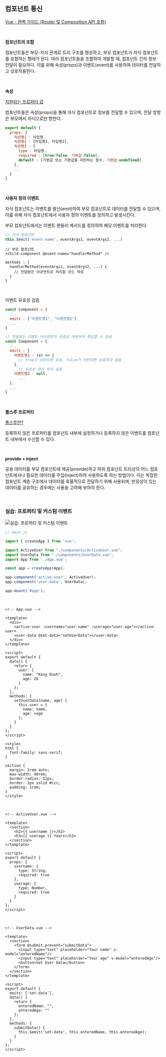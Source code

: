 ## 컴포넌트 통신

[Vue - 완벽 가이드 (Router 및 Composition API 포함)](https://www.udemy.com/course/vue-router-composition-api/?couponCode=ST12MT030524)

<br/>

**컴포넌트의 조합**

컴포넌트들은 부모-자식 관계로 트리 구조를 형성하고, 부모 컴포넌트가 자식 컴포넌트를 포함하는 형태가 된다. 여러 컴포넌트들을 조합하여 개발할 때, 컴포넌트 간의 정보 전달이 필요하다. 이를 위해 속성(props)과 이벤트(event)를 사용하여 데이터를 전달하고 상호작용한다.

<br/>

**속성**

[지원되는 프로퍼티 값](https://v3.vuejs.org/guide/component-props.html)

컴포넌트들은 속성(props)을 통해 자식 컴포넌트로 정보를 전달할 수 있으며, 전달 방향은 부모에서 자식으로만 향한다.
  
```javascript
export default {
  props: {
    속성명1 : 타입명,
    속성명2 : [타입명1, 타입명2],
    속성명3 : {
      type : 타입명,
      required : [true/false, 기본값:false],
      default : [기본값 또는 기본값을 리턴하는 함수, 기본값:undefined]
    },
    ...
  }
}
```

<br/>

**사용자 정의 이벤트**

자식 컴포넌트는 이벤트를 발신(emit)하여 부모 컴포넌트로 데이터를 전달할 수 있으며, 이를 위해 자식 컴포넌트에서 사용자 정의 이벤트를 정의하고 발생시킨다.

부모 컴포넌트에서는 이벤트 핸들러 메서드를 정의하여 해당 이벤트를 처리한다.

```javascript
// 자식 컴포넌트
this.$emit('event-name', eventArgs1, eventArgs2, ...)
```

```vue
// 부모 컴포넌트
<child-component @event-name="handlerMethod" />

methods : {
  handlerMethod(eventArgs1, eventArgs2, ...) {
    // 전달받은 아규먼트로 처리할 코드 작성
  }
}
```

<br/>
  
이벤트 유효성 검증
```javascript
const Component = {
  ...
  emits : ["이벤트명1", "이벤트명2"]
  ...
}
```

```javascript
// 전달하는 이벤트 아규먼트의 유효성 여부까지 확인할 수 있음
const Component = {
  ...
  emits : {
    이벤트명1 : (e) => {
      // true가 리턴되면 유효, false가 리턴되면 유효하지 않음
    },
      // 유효성 검사 하지 않음
    이벤트명2 : null,
      ...
  },
  ...
}
```

<br/>

**폴스루 프로퍼티**

[폴스루란?](https://vuejs.org/guide/components/attrs.html)

등록하지 않은 프로퍼티를 컴포넌트 내부에 설정하거나 등록하지 않은 이벤트를 컴포넌트 내부에서 수신할 수 있다.

<br/>

**provide + inject**

공용 데이터를 부모 컴포넌트에 제공(provide)하고 하위 컴포넌트 트리상의 어느 컴포넌트에서나 필요한 데이터를 주입(inject)하여 사용하도록 하는 방법이다. 이는 복잡한 컴포넌트 계층 구조에서 데이터를 효율적으로 전달하기 위해 사용되며, 반응성이 있는 데이터를 공유하는 경우에는 사용을 고려해 보아야 한다.

<br/>

### 실습: 프로퍼티 및 커스텀 이벤트

![실습: 프로퍼티 및 커스텀 이벤트](./img/assignment_6.png)

```javascript
// main.js

import { createApp } from 'vue';

import ActiveUser from "./components/ActiveUser.vue";
import UserData from "./components/UserData.vue";
import App from './App.vue';

const app = createApp(App);

app.component('active-user', ActiveUser);
app.component('user-data', UserData);

app.mount('#app');
```

<br/>

```vue
<!-- App.vue -->

<template>
  <div>
    <active-user :username="user.name" :userage="user.age"></active-user>
    <user-data @set-data="setUserData"></user-data>
  </div>
</template>

<script>
export default {
  data() {
    return {
      user: {
        name: "Kang Duoh",
        age: 26
      }
    };
  },
  methods: {
    setUserData(name, age) {
      this.user = {
        name: name,
        age: +age
      };
    }
  }
};
</script>

<style>
html {
  font-family: sans-serif;
}

section {
  margin: 2rem auto;
  max-width: 40rem;
  border-radius: 12px;
  border: 1px solid #ccc;
  padding: 1rem;
}
</style>
```

<br/>

```vue
<!-- ActiveUser.vue -->

<template>
  <section>
    <h2>{{ username }}</h2>
    <h3>{{ userage }} Years</h3>
  </section>
</template>

<script>
export default {
  props: {
    username: {
      type: String,
      required: true
    },
    userage: {
      type: Number,
      required: true
    }
  }
};
</script>
```

<br/>

```vue
<!-- UserData.vue -->

<template>
  <section>
    <form @submit.prevent="submitData">
      <input type="text" placeholder="Your name" v-model="enteredName"/>
      <input type="text" placeholder="Your age" v-model="enteredAge"/>
      <button>Set User Data</button>
    </form>
  </section>
</template>

<script>
export default {
  emits: ['set-data'],
  data() {
    return {
      enteredName: "",
      enteredAge: ""
    };
  },
  methods: {
    submitData() {
      this.$emit('set-data', this.enteredName, this.enteredAge);
    }
  }
};
</script>
```